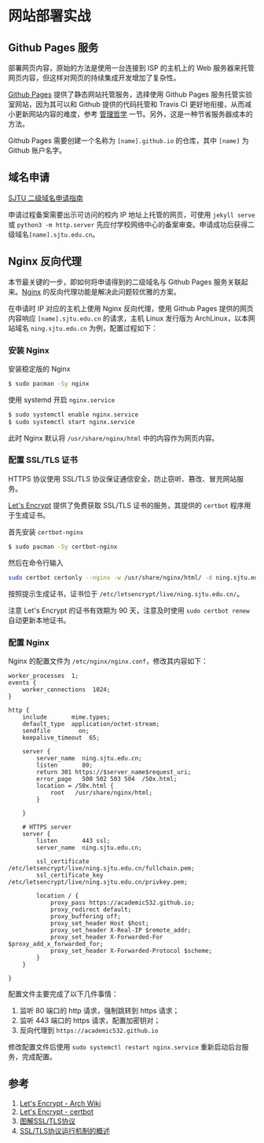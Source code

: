 网站部署实战
===========

## Github Pages 服务

部署网页内容，原始的方法是使用一台连接到 ISP 的主机上的 Web 服务器来托管网页内容，但这样对网页的持续集成开发增加了复杂性。

[Github Pages](https://pages.github.com/) 提供了静态网站托管服务，选择使用 Github Pages 服务托管实验室网站，因为其可以和 Github 提供的代码托管和 Travis CI 更好地衔接，从而减小更新网站内容的难度，参考 [管理哲学](https://ning.sjtu.edu.cn/resources/dev/basic/git-vcs.html#管理哲学) 一节。另外，这是一种节省服务器成本的方法。

Github Pages 需要创建一个名称为 `[name].github.io` 的仓库，其中 `[name]` 为 Github 账户名字。

## 域名申请

[SJTU 二级域名申请指南](http://net.sjtu.edu.cn/wlfw/wlfwlist.jsp?urltype=tree.TreeTempUrl&wbtreeid=1038)

申请过程备案需要出示可访问的校内 IP 地址上托管的网页，可使用 `jekyll serve` 或 `python3 -m http.server` 先应付学校网络中心的备案审查。申请成功后获得二级域名`[name].sjtu.edu.cn`。

## Nginx 反向代理

本节最关键的一步，即如何将申请得到的二级域名与 Github Pages 服务关联起来。[Nginx](http://nginx.org/) 的反向代理功能是解决此问题较优雅的方案。

在申请时 IP 对应的主机上使用 Nginx 反向代理，使用 Github Pages 提供的网页内容响应 `[name].sjtu.edu.cn` 的请求，主机 Linux 发行版为 ArchLinux，以本网站域名 `ning.sjtu.edu.cn` 为例，配置过程如下：

### 安装 Nginx

安装稳定版的 Nginx

```bash
$ sudo pacman -Sy nginx
```

使用 systemd 开启 `nginx.service`

```bash
$ sudo systemctl enable nginx.service
$ sudo systemctl start nginx.service
```

此时 Nginx 默认将 `/usr/share/nginx/html` 中的内容作为网页内容。

### 配置 SSL/TLS 证书

HTTPS 协议使用 SSL/TLS 协议保证通信安全，防止窃听、篡改、冒充网站服务。

[Let's Encrypt](https://certbot.eff.org/#arch-nginx) 提供了免费获取 SSL/TLS 证书的服务，其提供的 `certbot` 程序用于生成证书。

首先安装 `certbot-nginx`

```bash
$ sudo pacman -Sy certbot-nginx
```

然后在命令行输入

```bash
sudo certbot certonly --nginx -w /usr/share/nginx/html/ -d ning.sjtu.edu.cn
```

按照提示生成证书，证书位于 `/etc/letsencrypt/live/ning.sjtu.edu.cn/`。

注意 Let's Encrypt 的证书有效期为 90 天，注意及时使用 `sudo certbot renew` 自动更新本地证书。

### 配置 Nginx

Nginx 的配置文件为 `/etc/nginx/nginx.conf`，修改其内容如下：

```
worker_processes  1;
events {
    worker_connections  1024;
}

http {
    include       mime.types;
    default_type  application/octet-stream;
    sendfile        on;
    keepalive_timeout  65;

    server {
        server_name  ning.sjtu.edu.cn;
        listen       80;
        return 301 https://$server_name$request_uri;
        error_page   500 502 503 504  /50x.html;
        location = /50x.html {
            root   /usr/share/nginx/html;
        }

    }

    # HTTPS server
    server {
        listen       443 ssl;
        server_name  ning.sjtu.edu.cn;

        ssl_certificate      /etc/letsencrypt/live/ning.sjtu.edu.cn/fullchain.pem;
        ssl_certificate_key  /etc/letsencrypt/live/ning.sjtu.edu.cn/privkey.pem;

        location / {
            proxy_pass https://academic532.github.io;
            proxy_redirect default;
            proxy_buffering off;
            proxy_set_header Host $host;
            proxy_set_header X-Real-IP $remote_addr;
            proxy_set_header X-Forwarded-For $proxy_add_x_forwarded_for;
            proxy_set_header X-Forwarded-Protocol $scheme;
        }
    }

}
```

配置文件主要完成了以下几件事情：

1. 监听 80 端口的 http 请求，强制跳转到 https 请求；
2. 监听 443 端口的 https 请求，配置加密钥对；
3. 反向代理到 `https://academic532.github.io`

修改配置文件后使用 `sudo systemctl restart nginx.service` 重新启动后台服务，完成配置。

## 参考

1. [Let's Encrypt - Arch Wiki](https://wiki.archlinux.org/index.php/Let%E2%80%99s_Encrypt)
2. [Let's Encrypt - certbot](https://certbot.eff.org/#arch-nginx)
3. [图解SSL/TLS协议](http://www.ruanyifeng.com/blog/2014/09/illustration-ssl.html)
4. [SSL/TLS协议运行机制的概述](http://www.ruanyifeng.com/blog/2014/02/ssl_tls.html)
